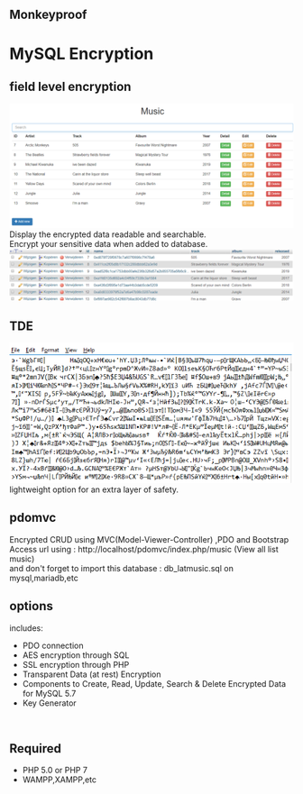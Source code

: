 ## Monkeyproof
# MySQL Encryption
## field level encryption
![index](index.png)
<br>
Display the encrypted data readable and searchable.<br>
Encrypt your sensitive data when added to database.<br>
![database](database.png)

## TDE
![Encrypted](activeTde.png)
<br>
lightweight option for an extra layer of safety.<br>

## pdomvc
Encrypted CRUD using MVC(Model-Viewer-Controller) ,PDO and Bootstrap <br>
Access url using : http://localhost/pdomvc/index.php/music (View all list music) <br>
and don't forget to import this database : db_latmusic.sql on mysql,mariadb,etc <br>

## options 
includes: <br>
- PDO connection <br>
- AES encryption through SQL <br>
- SSL encryption through PHP <br>
- Transparent Data (at rest) Encryption <br>
- Components to Create, Read, Update, Search & Delete Encrypted Data for MySQL 5.7 <br>
- Key Generator
<br>

## Required
* PHP 5.0 or PHP 7 <br>
* WAMPP,XAMPP,etc <br>
